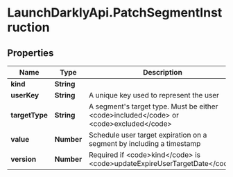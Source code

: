 # LaunchDarklyApi.PatchSegmentInstruction

## Properties

Name | Type | Description | Notes
------------ | ------------- | ------------- | -------------
**kind** | **String** |  | 
**userKey** | **String** | A unique key used to represent the user | 
**targetType** | **String** | A segment&#39;s target type. Must be either &lt;code&gt;included&lt;/code&gt; or &lt;code&gt;excluded&lt;/code&gt; | 
**value** | **Number** | Schedule user target expiration on a segment by including a timestamp | [optional] 
**version** | **Number** | Required if &lt;code&gt;kind&lt;/code&gt; is &lt;code&gt;updateExpireUserTargetDate&lt;/code&gt; | [optional] 


